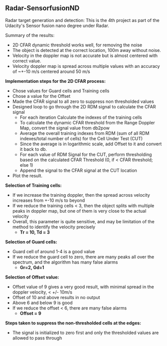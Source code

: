 ## Radar-SensorfusionND
Radar target generation and detection:
This is the 4th project as part of the Udacity's Sensor fusion nano degree under Radar. 

Summary of the results:
- 2D CFAR dynamic threshold works well, for removing the noise 
- The object is detected at the correct location, 100m  away without noise.
- Velocity in the doppler map is not accurate but is almost centered with correct value. 
- Velocity doppler map is spread across multiple values with an accuracy of ~+-10 m/s centered around 50 m/s


**Implementation steps for the 2D CFAR process:**
- Chose values for Guard cells and Training cells
- Chose a value for the Offset
- Made the CFAR signal to all zero to suppress non thresholded values
- Designed loop to go through the 2D RDM signal to calculate the CFAR signal
  - For each iteration Calculate the indexes of the training cells
  - To calculate the dynamic CFAR threshold from the Range Doppler Map, convert the signal value from db2pow
  - Average the overall training indexes from RDM (sum of all RDM indexes/total number of cells) for the Cell Under Test (CUT)
  - Since the average is in logarithmic scale, add Offset to it and convert it back to db.
  - For each value of RDM Signal for the CUT, perform thresholding based on the calculated CFAR Threshold (0, if < CFAR threshold; else  1)
  - Append the signal to the CFAR signal at the CUT location
- Plot the result.



**Selection of Training cells:**

- If we increase the training doppler, then the spread across velocity increases from +-10 m/s to beyond
- If we reduce the training cells < 3, then the object splits with multiple peaks in doppler map, but one of them is very close to the actual velocity
- Overall, this parameter is quite sensitive, and may be limitation of the method to identify the velocity precisely
  - **Tr = 10, Td = 3**

**Selection of Guard cells:**
- Guard cell of around 1-4 is a good value
- If we reduce the guard cell to zero, there are many peaks all over the spectrum, and the algorithm has many false alarms
  - **Gr=2, Gd=1**


**Selection of Offset value:**
- Offset value of 9 gives a very good result, with minimal spread in the doppler velocity, < +/- 10m/s
- Offset of 10 and above results in no output
- Above 6 and below 9 is good
- If we reduce the offset < 6, there are many false alarms 
  - **Offset = 9**

**Steps taken to suppress the non-thresholded cells at the edges:**
- The signal is initialized to zero first and only the thresholded values are allowed to pass through

